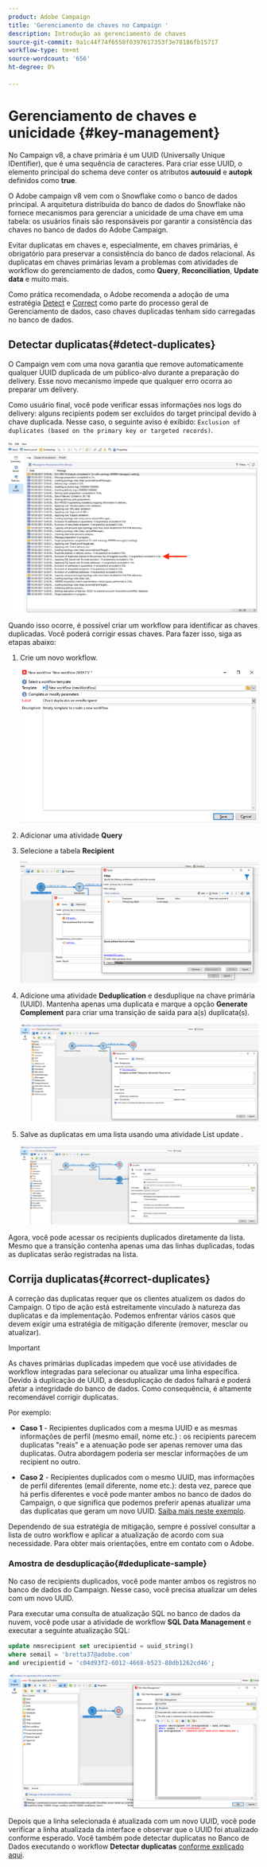 ```yaml
---
product: Adobe Campaign
title: 'Gerenciamento de chaves no Campaign '
description: Introdução ao gerenciamento de chaves
source-git-commit: 9a1c44f74f6558f0397617353f3e78186fb15717
workflow-type: tm+mt
source-wordcount: '656'
ht-degree: 0%

---
```


# Gerenciamento de chaves e unicidade {#key-management}

No Campaign v8, a chave primária é um UUID (Universally Unique IDentifier), que é uma sequência de caracteres. Para criar esse UUID, o elemento principal do schema deve conter os atributos **autouuid** e **autopk** definidos como **true**.

O Adobe campaign v8 vem com o Snowflake como o banco de dados principal. A arquitetura distribuída do banco de dados do Snowflake não fornece mecanismos para gerenciar a unicidade de uma chave em uma tabela: os usuários finais são responsáveis por garantir a consistência das chaves no banco de dados do Adobe Campaign.

Evitar duplicatas em chaves e, especialmente, em chaves primárias, é obrigatório para preservar a consistência do banco de dados relacional. As duplicatas em chaves primárias levam a problemas com atividades de workflow do gerenciamento de dados, como **Query**, **Reconciliation**, **Update data** e muito mais.

Como prática recomendada, o Adobe recomenda a adoção de uma estratégia [Detect](#detect-duplicates) e [Correct](#correct-duplicates) como parte do processo geral de Gerenciamento de dados, caso chaves duplicadas tenham sido carregadas no banco de dados.

## Detectar duplicatas{#detect-duplicates}

O Campaign vem com uma nova garantia que remove automaticamente qualquer UUID duplicada de um público-alvo durante a preparação do delivery. Esse novo mecanismo impede que qualquer erro ocorra ao preparar um delivery.

Como usuário final, você pode verificar essas informações nos logs do delivery: alguns recipients podem ser excluídos do target principal devido à chave duplicada. Nesse caso, o seguinte aviso é exibido: `Exclusion of duplicates (based on the primary key or targeted records)`.

![](assets/delivery-log-duplicates.png)

Quando isso ocorre, é possível criar um workflow para identificar as chaves duplicadas. Você poderá corrigir essas chaves. Para fazer isso, siga as etapas abaixo:

1. Crie um novo workflow.

   ![](assets/new-wf.png)

1. Adicionar uma atividade **Query**
1. Selecione a tabela **Recipient**

   ![](assets/add-query-on-rcp.png)

1. Adicione uma atividade **Deduplication** e desduplique na chave primária (UUID). Mantenha apenas uma duplicata e marque a opção **Generate Complement** para criar uma transição de saída para a(s) duplicata(s).

   ![](assets/deduplicate.png)

1. Salve as duplicatas em uma lista usando uma atividade List update .

   ![](assets/list-update.png)

Agora, você pode acessar os recipients duplicados diretamente da lista. Mesmo que a transição contenha apenas uma das linhas duplicadas, todas as duplicatas serão registradas na lista.


## Corrija duplicatas{#correct-duplicates}

A correção das duplicatas requer que os clientes atualizem os dados do Campaign. O tipo de ação está estreitamente vinculado à natureza das duplicatas e da implementação. Podemos enfrentar vários casos que devem exigir uma estratégia de mitigação diferente (remover, mesclar ou atualizar).

>[!IMPORTANT]
>
>As chaves primárias duplicadas impedem que você use atividades de workflow integradas para selecionar ou atualizar uma linha específica. Devido à duplicação de UUID, a desduplicação de dados falhará e poderá afetar a integridade do banco de dados. Como consequência, é altamente recomendável corrigir duplicatas.

Por exemplo:

* **Caso 1**  - Recipientes duplicados com a mesma UUID e as mesmas informações de perfil (mesmo email, nome etc.) : os recipients parecem duplicatas &quot;reais&quot; e a atenuação pode ser apenas remover uma das duplicatas.
Outra abordagem poderia ser mesclar informações de um recipient no outro.

* **Caso 2**  - Recipientes duplicados com o mesmo UUID, mas informações de perfil diferentes (email diferente, nome etc.):
desta vez, parece que há perfis diferentes e você pode manter ambos no banco de dados do Campaign, o que significa que podemos preferir apenas atualizar uma das duplicatas que geram um novo UUID. [Saiba mais neste exemplo](#deduplicate-sample).

Dependendo de sua estratégia de mitigação, sempre é possível consultar a lista de outro workflow e aplicar a atualização de acordo com sua necessidade. Para obter mais orientações, entre em contato com o Adobe.

### Amostra de desduplicação{#deduplicate-sample}

No caso de recipients duplicados, você pode manter ambos os registros no banco de dados do Campaign. Nesse caso, você precisa atualizar um deles com um novo UUID.

Para executar uma consulta de atualização SQL no banco de dados da nuvem, você pode usar a atividade de workflow **SQL Data Management** e executar a seguinte atualização SQL:

```sql
update nmsrecipient set urecipientid = uuid_string()
where semail = 'bretta37@adobe.com'
and urecipientid = 'c04d93f2-6012-4668-b523-88db1262cd46';
```

![](assets/sql-data-management.png)

Depois que a linha selecionada é atualizada com um novo UUID, você pode verificar a linha atualizada da interface e observar que o UUID foi atualizado conforme esperado. Você também pode detectar duplicatas no Banco de Dados executando o workflow **Detectar duplicatas** [conforme explicado aqui](#detect-duplicates).
